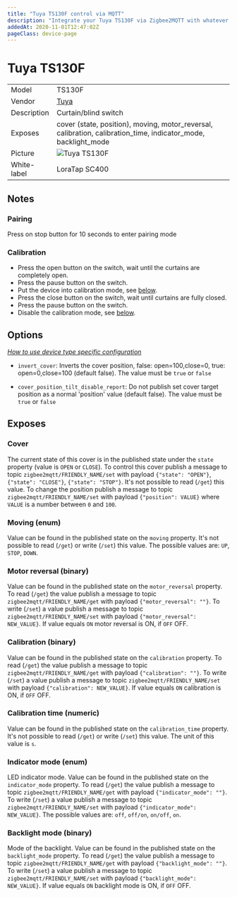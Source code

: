 ```yaml
---
title: "Tuya TS130F control via MQTT"
description: "Integrate your Tuya TS130F via Zigbee2MQTT with whatever smart home infrastructure you are using without the vendor's bridge or gateway."
addedAt: 2020-11-01T12:47:02Z
pageClass: device-page
---
```


<!-- !!!! -->
<!-- ATTENTION: This file is auto-generated through docgen! -->
<!-- You can only edit the "Notes"-Section between the two comment lines "Notes BEGIN" and "Notes END". -->
<!-- Do not use h1 or h2 heading within "## Notes"-Section. -->
<!-- !!!! -->

# Tuya TS130F

|     |     |
|-----|-----|
| Model | TS130F  |
| Vendor  | [Tuya](/supported-devices/#v=Tuya)  |
| Description | Curtain/blind switch |
| Exposes | cover (state, position), moving, motor_reversal, calibration, calibration_time, indicator_mode, backlight_mode |
| Picture | ![Tuya TS130F](https://www.zigbee2mqtt.io/images/devices/TS130F.png) |
| White-label | LoraTap SC400 |


<!-- Notes BEGIN: You can edit here. Add "## Notes" headline if not already present. -->
## Notes

### Pairing
Press on stop button for 10 seconds to enter pairing mode

### Calibration

* Press the open button on the switch, wait until the curtains are completely open.
* Press the pause button on the switch.
* Put the device into calibration mode, see [below](#calibration-binary).
* Press the close button on the switch, wait until curtains are fully closed.
* Press the pause button on the switch.
* Disable the calibration mode, see [below](#calibration-binary).
<!-- Notes END: Do not edit below this line -->



## Options
*[How to use device type specific configuration](../guide/configuration/devices-groups.md#specific-device-options)*

* `invert_cover`: Inverts the cover position, false: open=100,close=0, true: open=0,close=100 (default false). The value must be `true` or `false`

* `cover_position_tilt_disable_report`: Do not publish set cover target position as a normal 'position' value (default false). The value must be `true` or `false`


## Exposes

### Cover 
The current state of this cover is in the published state under the `state` property (value is `OPEN` or `CLOSE`).
To control this cover publish a message to topic `zigbee2mqtt/FRIENDLY_NAME/set` with payload `{"state": "OPEN"}`, `{"state": "CLOSE"}`, `{"state": "STOP"}`.
It's not possible to read (`/get`) this value.
To change the position publish a message to topic `zigbee2mqtt/FRIENDLY_NAME/set` with payload `{"position": VALUE}` where `VALUE` is a number between `0` and `100`.

### Moving (enum)
Value can be found in the published state on the `moving` property.
It's not possible to read (`/get`) or write (`/set`) this value.
The possible values are: `UP`, `STOP`, `DOWN`.

### Motor reversal (binary)
Value can be found in the published state on the `motor_reversal` property.
To read (`/get`) the value publish a message to topic `zigbee2mqtt/FRIENDLY_NAME/get` with payload `{"motor_reversal": ""}`.
To write (`/set`) a value publish a message to topic `zigbee2mqtt/FRIENDLY_NAME/set` with payload `{"motor_reversal": NEW_VALUE}`.
If value equals `ON` motor reversal is ON, if `OFF` OFF.

### Calibration (binary)
Value can be found in the published state on the `calibration` property.
To read (`/get`) the value publish a message to topic `zigbee2mqtt/FRIENDLY_NAME/get` with payload `{"calibration": ""}`.
To write (`/set`) a value publish a message to topic `zigbee2mqtt/FRIENDLY_NAME/set` with payload `{"calibration": NEW_VALUE}`.
If value equals `ON` calibration is ON, if `OFF` OFF.

### Calibration time (numeric)
Value can be found in the published state on the `calibration_time` property.
It's not possible to read (`/get`) or write (`/set`) this value.
The unit of this value is `s`.

### Indicator mode (enum)
LED indicator mode.
Value can be found in the published state on the `indicator_mode` property.
To read (`/get`) the value publish a message to topic `zigbee2mqtt/FRIENDLY_NAME/get` with payload `{"indicator_mode": ""}`.
To write (`/set`) a value publish a message to topic `zigbee2mqtt/FRIENDLY_NAME/set` with payload `{"indicator_mode": NEW_VALUE}`.
The possible values are: `off`, `off/on`, `on/off`, `on`.

### Backlight mode (binary)
Mode of the backlight.
Value can be found in the published state on the `backlight_mode` property.
To read (`/get`) the value publish a message to topic `zigbee2mqtt/FRIENDLY_NAME/get` with payload `{"backlight_mode": ""}`.
To write (`/set`) a value publish a message to topic `zigbee2mqtt/FRIENDLY_NAME/set` with payload `{"backlight_mode": NEW_VALUE}`.
If value equals `ON` backlight mode is ON, if `OFF` OFF.


